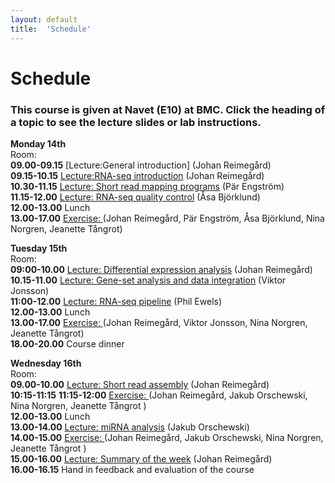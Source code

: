 ```yaml
---
layout: default
title:  'Schedule'
---
```


# Schedule

### This course is given at Navet (E10) at BMC. Click the heading of a topic to see the lecture slides or lab instructions.

**Monday 14th**  
Room:  
**09.00-09.15** [Lecture:General introduction] (Johan Reimegård)  
**09.15-10.15** [Lecture:RNA-seq introduction](slides/Introduction_RNA.pdf) (Johan Reimegård)  
**10.30-11.15** [Lecture: Short read mapping programs](slides/read_mapping.pdf) (Pär Engström)  
**11.15-12.00** [Lecture: RNA-seq quality control](slides/RNAseqQC.pdf) (Åsa Björklund)  
**12.00-13.00** Lunch  
**13.00-17.00** [Exercise: ](../labs/index) (Johan Reimegård, Pär Engström, Åsa Björklund, Nina Norgren, Jeanette Tångrot)  
  

**Tuesday 15th**  
Room:  
**09:00-10.00** [Lecture: Differential expression analysis](slides/DiffExp.pdf) (Johan Reimegård)  
**10.15-11.00** [Lecture: Gene-set analysis and data integration](slides/GSA_and_data_integration.pdf) (Viktor Jonsson)   
**11:00-12.00** [Lecture: RNA-seq pipeline](slides/pipeline.pdf) (Phil Ewels)   
**12.00-13.00** Lunch  
**13.00-17.00** [Exercise: ](../labs/index)(Johan Reimegård, Viktor Jonsson, Nina Norgren, Jeanette Tångrot)  
**18.00-20.00** Course dinner

**Wednesday 16th**  
Room:  
**09.00-10.00** [Lecture: Short read assembly](slides/Transcriptome_assembly.pdf) (Johan Reimegård)   
**10:15-11:15** 
**11:15-12:00** [Exercise: ](../labs/index) (Johan Reimegård, Jakub Orschewski, Nina Norgren, Jeanette Tångrot )  
**12.00-13.00** Lunch  
**13.00-14.00** [Lecture: miRNA analysis](slides/sRNAs.pdf) (Jakub Orschewski)  
**14.00-15.00** [Exercise: ](../labs/index) (Johan Reimegård, Jakub Orschewski, Nina Norgren, Jeanette Tångrot )    
**15.00-16.00** [Lecture: Summary of the week](slides/summary.pdf) (Johan Reimegård)  
**16.00-16.15** Hand in feedback and evaluation of the course
 
   

 
